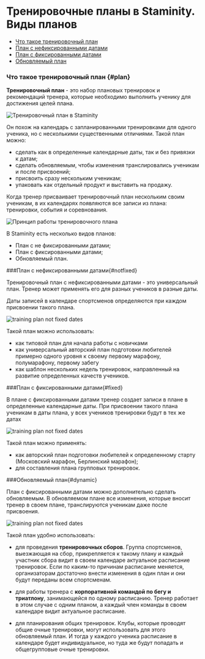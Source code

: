 # Тренировочные планы в Staminity. Виды планов


* [Что такое тренировочный план](#plan)
* [План с нефиксированными датами](#notfixed)
* [План с фиксированными датами](#fixed)
* [Обновляемый план](#dynamic)

### Что такое тренировочный план {#plan}

**Тренировочный план** - это набор плановых тренировок и рекомендаций тренера, которые необходимо выполнить ученику для достижения целей плана.

![Тренировочный план в Staminity](https://content.staminity.com/assets/images/methodology/training-plan-builder.png)

Он похож на календарь с запланированными тренировками для одного ученика, но с несколькими существенными отличиями. Такой план можно:

* сделать как в определенные календарные даты, так и без привязки к датам;
* сделать обновляемым, чтобы изменения транслировались ученикам и после присвоений;
* присвоить сразу нескольким ученикам;
* упаковать как отдельный продукт и выставить на продажу.

Когда тренер присваивает тренировочный план нескольким своим ученикам, в их календарях появляются все записи из плана: тренировки, события и соревнования. 

![Принцип работы тренировочного плана](https://content.staminity.com/assets/images/_new/methodology/training-plan-scheme.png)

В Staminity есть несколько видов планов:

* План с не фиксированными датами;
* План с фиксированными датами;
* Обновляемый план.


###План с нефиксированными датами{#notfixed}

Тренировочный план с нефиксированными датами - это универсальный план. Тренер может применять его для разных учеников в разные даты.

Даты записей в календаре спортсменов определяются при каждом присвоении такого плана.

![training plan not fixed dates](https://content.staminity.com/assets/images/_new/methodology/tp-not-fixed-dates.gif)

Такой план можно использовать:

* как типовой план для начала работы с новичками
* как универсальный авторский план подготовки любителей примерно одного уровня к своему первому марафону, полумарафону, первому забегу
* как шаблон нескольких недель тренировок, направленный на развитие определенных качеств учеников.


###План с фиксированными датами{#fixed}

В плане с фиксированными датами тренер создает записи в плане в определенные календарные даты.
При присвоении такого плана ученикам в даты плана, у всех учеников тренировки будут в тех же датах

![training plan not fixed dates](https://content.staminity.com/assets/images/_new/methodology/tp-fixed-dates.gif)

Такой план можно применять:

* как авторский план подготовки любителей к определенному старту (Московский марафон, Берлинский марафон);
* для составления плана групповых тренировок.


###Обновляемый план{#dynamic}

План с фиксированными датами можно дополнительно сделать обновляемым.
В обновляемом плане все изменения, которые вносит тренер в своем плане, транслируются ученикам даже после присвоения.

![training plan not fixed dates](https://content.staminity.com/assets/images/_new/methodology/tp-fixed-dynamic.gif)

Такой план удобно использовать:

* для проведения **тренировочных сборов**. Группа спортсменов, выезжающая на сбор, прикрепляется к такому плану и каждый участник сбора видит в своем календаре актуальное расписание тренировок. Если по каким-то причинам расписание меняется, организаторам достаточно внести изменения в один план и они будут переданы всем спортсменам.

* для работы тренера с **корпоративной командой по бегу и триатлону**, занимающейся по одному расписанию. Тренер работает в этом случае с одним планом, а каждый член команды в своем календаре видит актуальное расписание.

* для планирования общих тренировок. Клубы, которые проводят общие очные тренировки, могут использовать для этого обновляемый план. И тогда у каждого ученика расписание в календаре будет индивидуальное, но туда же будут попадать и общегрупповые очные тренировки.